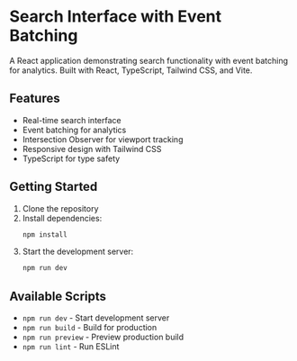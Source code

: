 # Search Interface with Event Batching

A React application demonstrating search functionality with event batching for analytics. Built with React, TypeScript, Tailwind CSS, and Vite.

## Features

- Real-time search interface
- Event batching for analytics
- Intersection Observer for viewport tracking
- Responsive design with Tailwind CSS
- TypeScript for type safety

## Getting Started

1. Clone the repository
2. Install dependencies:
   ```bash
   npm install
   ```
3. Start the development server:
   ```bash
   npm run dev
   ```

## Available Scripts

- `npm run dev` - Start development server
- `npm run build` - Build for production
- `npm run preview` - Preview production build
- `npm run lint` - Run ESLint
